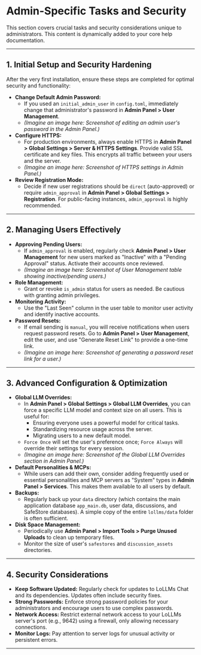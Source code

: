 # Admin-Specific Tasks and Security

This section covers crucial tasks and security considerations unique to administrators. This content is dynamically added to your core help documentation.

---

## 1. Initial Setup and Security Hardening

After the very first installation, ensure these steps are completed for optimal security and functionality:

*   **Change Default Admin Password:**
    *   If you used an `initial_admin_user` in `config.toml`, immediately change that administrator's password in **Admin Panel > User Management**.
    *   *(Imagine an image here: Screenshot of editing an admin user's password in the Admin Panel.)*
*   **Configure HTTPS:**
    *   For production environments, always enable HTTPS in **Admin Panel > Global Settings > Server & HTTPS Settings**. Provide valid SSL certificate and key files. This encrypts all traffic between your users and the server.
    *   *(Imagine an image here: Screenshot of HTTPS settings in Admin Panel.)*
*   **Review Registration Mode:**
    *   Decide if new user registrations should be `direct` (auto-approved) or require `admin_approval` in **Admin Panel > Global Settings > Registration**. For public-facing instances, `admin_approval` is highly recommended.

---

## 2. Managing Users Effectively

*   **Approving Pending Users:**
    *   If `admin_approval` is enabled, regularly check **Admin Panel > User Management** for new users marked as "Inactive" with a "Pending Approval" status. Activate their accounts once reviewed.
    *   *(Imagine an image here: Screenshot of User Management table showing inactive/pending users.)*
*   **Role Management:**
    *   Grant or revoke `is_admin` status for users as needed. Be cautious with granting admin privileges.
*   **Monitoring Activity:**
    *   Use the "Last Seen" column in the user table to monitor user activity and identify inactive accounts.
*   **Password Resets:**
    *   If email sending is `manual`, you will receive notifications when users request password resets. Go to **Admin Panel > User Management**, edit the user, and use "Generate Reset Link" to provide a one-time link.
    *   *(Imagine an image here: Screenshot of generating a password reset link for a user.)*

---

## 3. Advanced Configuration & Optimization

*   **Global LLM Overrides:**
    *   In **Admin Panel > Global Settings > Global LLM Overrides**, you can force a specific LLM model and context size on all users. This is useful for:
        *   Ensuring everyone uses a powerful model for critical tasks.
        *   Standardizing resource usage across the server.
        *   Migrating users to a new default model.
    *   `Force Once` will set the user's preference once; `Force Always` will override their settings for every session.
    *   *(Imagine an image here: Screenshot of the Global LLM Overrides section in Admin Panel.)*
*   **Default Personalities & MCPs:**
    *   While users can add their own, consider adding frequently used or essential personalities and MCP servers as "System" types in **Admin Panel > Services**. This makes them available to all users by default.
*   **Backups:**
    *   Regularly back up your `data` directory (which contains the main application database `app_main.db`, user data, discussions, and SafeStore databases). A simple copy of the entire `lollms/data` folder is often sufficient.
*   **Disk Space Management:**
    *   Periodically use **Admin Panel > Import Tools > Purge Unused Uploads** to clean up temporary files.
    *   Monitor the size of user's `safestores` and `discussion_assets` directories.

---

## 4. Security Considerations

*   **Keep Software Updated:** Regularly check for updates to LoLLMs Chat and its dependencies. Updates often include security fixes.
*   **Strong Passwords:** Enforce strong password policies for your administrators and encourage users to use complex passwords.
*   **Network Access:** Restrict external network access to your LoLLMs server's port (e.g., 9642) using a firewall, only allowing necessary connections.
*   **Monitor Logs:** Pay attention to server logs for unusual activity or persistent errors.

---